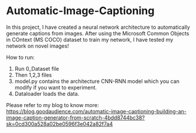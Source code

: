 # Automatic-Image-Captioning
In this project, I have created a neural network architecture to automatically generate captions from images.  After using the Microsoft Common Objects in COntext (MS COCO) dataset to train my network, I have tested my network on novel images!

How to run:

1. Run 0_Dataset file
2. Then 1,2,3 files
3. model.py contains the architecture CNN-RNN model which you can modify if you want to experiment.
4. Dataloader loads the data.

Please refer to my blog to know more: https://blog.goodaudience.com/automatic-image-captioning-building-an-image-caption-generator-from-scratch-4bdd8744bc38?sk=0cd300a528a02be0596f3e042a82f7a4
